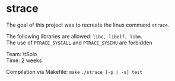 # strace

The goal of this project was to recreate the linux command `strace`.

The following libraries are allowed: `libc, libelf, libm`.  
The use of `PTRACE_SYSCALL` and `PTRACE_SYSEMU` are forbidden

Team:   \tSolo  
Time:   2 weeks

Compilation via Makefile:
`make`
`./strace [-p | -s] test`

